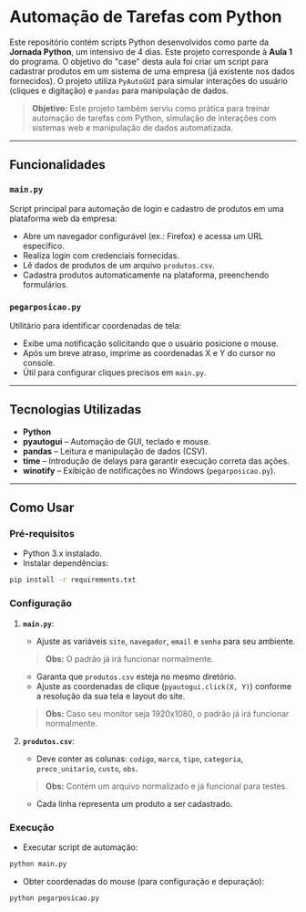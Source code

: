 # Automação de Tarefas com Python

Este repositório contém scripts Python desenvolvidos como parte da **Jornada Python**, um intensivo de 4 dias. Este projeto corresponde à **Aula 1** do programa. O objetivo do "case" desta aula foi criar um script para cadastrar produtos em um sistema de uma empresa (já existente nos dados fornecidos).
O projeto utiliza `PyAutoGUI` para simular interações do usuário (cliques e digitação) e `pandas` para manipulação de dados.

> **Objetivo:** Este projeto também serviu como prática para treinar automação de tarefas com Python, simulação de interações com sistemas web e manipulação de dados automatizada.

---

## Funcionalidades

### `main.py`

Script principal para automação de login e cadastro de produtos em uma plataforma web da empresa:

* Abre um navegador configurável (ex.: Firefox) e acessa um URL específico.
* Realiza login com credenciais fornecidas.
* Lê dados de produtos de um arquivo `produtos.csv`.
* Cadastra produtos automaticamente na plataforma, preenchendo formulários.

### `pegarposicao.py`

Utilitário para identificar coordenadas de tela:

* Exibe uma notificação solicitando que o usuário posicione o mouse.
* Após um breve atraso, imprime as coordenadas X e Y do cursor no console.
* Útil para configurar cliques precisos em `main.py`.

---

## Tecnologias Utilizadas

* **Python**
* **pyautogui** – Automação de GUI, teclado e mouse.
* **pandas** – Leitura e manipulação de dados (CSV).
* **time** – Introdução de delays para garantir execução correta das ações.
* **winotify** – Exibição de notificações no Windows (`pegarposicao.py`).

---

## Como Usar

### Pré-requisitos

* Python 3.x instalado.
* Instalar dependências:

```bash
pip install -r requirements.txt
```

### Configuração

1. **`main.py`**:

   * Ajuste as variáveis `site`, `navegador`, `email` e `senha` para seu ambiente.

   > **Obs:** O padrão já irá funcionar normalmente.

   * Garanta que `produtos.csv` esteja no mesmo diretório.
   * Ajuste as coordenadas de clique (`pyautogui.click(X, Y)`) conforme a resolução da sua tela e layout do site.

   > **Obs:** Caso seu monitor seja 1920x1080, o padrão já irá funcionar normalmente.

2. **`produtos.csv`**:

   * Deve conter as colunas: `codigo`, `marca`, `tipo`, `categoria`, `preco_unitario`, `custo`, `obs`.

   > **Obs:** Contém um arquivo normalizado e já funcional para testes.

   * Cada linha representa um produto a ser cadastrado.

### Execução

* Executar script de automação:

```bash
python main.py
```

* Obter coordenadas do mouse (para configuração e depuração):

```bash
python pegarposicao.py
```

